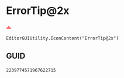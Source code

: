 # ErrorTip@2x
![](/img/ErrorTip@2x.png)

``` CSharp
EditorGUIUtility.IconContent("ErrorTip@2x")
```
## GUID
```
2239774571967622715
```
